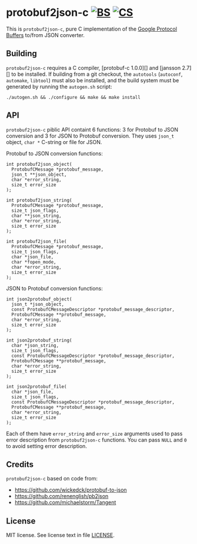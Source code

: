 protobuf2json-c [![BS][BSI]][BSURL] [![CS][CSI]][CSURL]
=======================================================

This is `protobuf2json-c`, pure C implementation of the [Google Protocol Buffers] to/from JSON converter.

[BSI]: https://secure.travis-ci.org/Sannis/protobuf2json-c.png?branch=master
[BSURL]: http://travis-ci.org/Sannis/protobuf2json-c

[CSI]: https://coveralls.io/repos/Sannis/protobuf2json-c/badge.png
[CSURL]: https://coveralls.io/r/Sannis/protobuf2json-c

[Google Protocol Buffers]: https://developers.google.com/protocol-buffers/

Building
--------

`protobuf2json-c` requires a C compiler, [protobuf-c 1.0.0][] and [jansson 2.7][] to be installed.
If building from a git checkout, the `autotools` (`autoconf`, `automake`, `libtool`) must also be installed,
and the build system must be generated by running the `autogen.sh` script:

    ./autogen.sh && ./configure && make && make install

[protobuf-c]: https://github.com/protobuf-c/protobuf-c
[jansson]: https://github.com/akheron/jansson

API
---

`protobuf2json-c` piblic API containt 6 functions:
3 for Protobuf to JSON conversion and 3 for JSON to Protobuf conversion.
They uses `json_t` object, `char *` C-string or file for JSON.

Protobuf to JSON conversion functions:

```
int protobuf2json_object(
  ProtobufCMessage *protobuf_message,
  json_t **json_object,
  char *error_string,
  size_t error_size
);
```

```
int protobuf2json_string(
  ProtobufCMessage *protobuf_message,
  size_t json_flags,
  char **json_string,
  char *error_string,
  size_t error_size
);
```

```
int protobuf2json_file(
  ProtobufCMessage *protobuf_message,
  size_t json_flags,
  char *json_file,
  char *fopen_mode,
  char *error_string,
  size_t error_size
);
```

JSON to Protobuf conversion functions:

```
int json2protobuf_object(
  json_t *json_object,
  const ProtobufCMessageDescriptor *protobuf_message_descriptor,
  ProtobufCMessage **protobuf_message,
  char *error_string,
  size_t error_size
);
```

```
int json2protobuf_string(
  char *json_string,
  size_t json_flags,
  const ProtobufCMessageDescriptor *protobuf_message_descriptor,
  ProtobufCMessage **protobuf_message,
  char *error_string,
  size_t error_size
);
```

```
int json2protobuf_file(
  char *json_file,
  size_t json_flags,
  const ProtobufCMessageDescriptor *protobuf_message_descriptor,
  ProtobufCMessage **protobuf_message,
  char *error_string,
  size_t error_size
);
```

Each of them have `error_string` and `error_size` arguments used to pass error description from `protobuf2json-c` functions.
You can pass `NULL` and `0` to avoid setting error description.


Credits
-------

`protobuf2json-c` based on code from:
 - https://github.com/wickedck/protobuf-to-json
 - https://github.com/renenglish/pb2json
 - https://github.com/michaelstorm/Tangent

License
-------

MIT license. See license text in file [LICENSE](https://github.com/Sannis/protobuf2json-c/blob/master/LICENSE).
